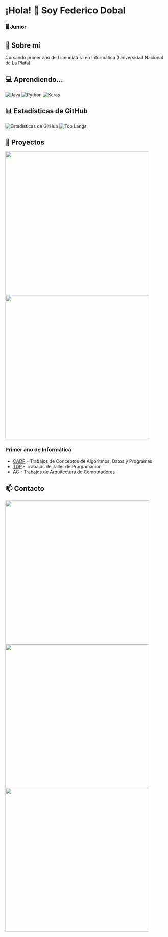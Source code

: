 # ¡Hola! 👋 Soy Federico Dobal
### 🖥️ Junior

## 🚀 Sobre mí
Cursando primer año de Licenciatura en Informática (Universidad Nacional de La Plata)

## 💻 Aprendiendo...
![Java](https://img.shields.io/badge/java-%23ED8B00.svg?style=for-the-badge&logo=openjdk&logoColor=white)
![Python](https://img.shields.io/badge/python-3670A0?style=for-the-badge&logo=python&logoColor=ffdd54)
![Keras](https://img.shields.io/badge/Keras-%23D00000.svg?style=for-the-badge&logo=Keras&logoColor=white)

## 📊 Estadísticas de GitHub
![Estadísticas de GitHub](https://github-readme-stats.vercel.app/api?username=fdDbl&show_icons=true&theme=dracula)
![Top Langs](https://github-readme-stats.vercel.app/api/top-langs/?username=fdDbl&layout=compact&theme=dracula)

## 🌟 Proyectos

<div>
    <a href="https://github.com/fdDbl/Facultad"><img width="450" src="https://github-readme-stats.vercel.app/api/pin/?username=fdDbl&repo=Facultad&cache_seconds=86400&theme=dracula"></a>
    <br>
    <a href="https://github.com/fdDbl/logicaCircuitos"><img width="450" src="https://github-readme-stats.vercel.app/api/pin/?username=fdDbl&repo=logicaCircuitos&cache_seconds=86400&theme=dracula"></a>
</div>

### Primer año de Informática
- [CADP](https://github.com/fdDbl/Facultad/tree/master/1er%20a%C3%B1o/CADP/2024) - Trabajos de Conceptos de Algoritmos, Datos y Programas
- [TDP](https://github.com/fdDbl/Facultad/tree/master/1er%20a%C3%B1o/TDP/2024) - Trabajos de Taller de Programación
- [AC](https://github.com/fdDbl/Facultad/tree/master/1er%20a%C3%B1o/AC/2024) - Trabajos de Arquitectura de Computadoras

## 📫 Contacto

<a href="https://www.linkedin.com/in/federicodobal/"><img width="450" src="https://img.shields.io/badge/linkedin-%230077B5.svg?style=for-the-badge&logo=linkedin&logoColor=white"></a>
<br>
<a href="federico.dobal259836@alumnos.info.unlp.edu.ar"><img width="450" src="https://img.shields.io/badge/Gmail-D14836?style=for-the-badge&logo=gmail&logoColor=white"></a>
<br>
<a href="https://discord.com/users/534757212149776395"><img width="450" src="https://img.shields.io/badge/Discord-%235865F2.svg?style=for-the-badge&logo=discord&logoColor=white"></a>
